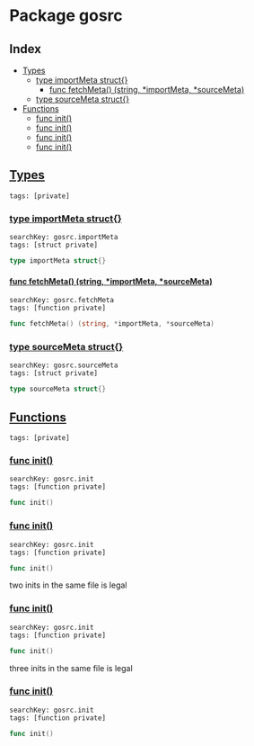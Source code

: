 # Package gosrc

## Index

* [Types](#type)
    * [type importMeta struct{}](#importMeta)
        * [func fetchMeta() (string, *importMeta, *sourceMeta)](#fetchMeta)
    * [type sourceMeta struct{}](#sourceMeta)
* [Functions](#func)
    * [func init()](#init.main.go)
    * [func init()](#init.main.go.2)
    * [func init()](#init.main.go.3)
    * [func init()](#init.two.go)


## <a id="type" href="#type">Types</a>

```
tags: [private]
```

### <a id="importMeta" href="#importMeta">type importMeta struct{}</a>

```
searchKey: gosrc.importMeta
tags: [struct private]
```

```Go
type importMeta struct{}
```

#### <a id="fetchMeta" href="#fetchMeta">func fetchMeta() (string, *importMeta, *sourceMeta)</a>

```
searchKey: gosrc.fetchMeta
tags: [function private]
```

```Go
func fetchMeta() (string, *importMeta, *sourceMeta)
```

### <a id="sourceMeta" href="#sourceMeta">type sourceMeta struct{}</a>

```
searchKey: gosrc.sourceMeta
tags: [struct private]
```

```Go
type sourceMeta struct{}
```

## <a id="func" href="#func">Functions</a>

```
tags: [private]
```

### <a id="init.main.go" href="#init.main.go">func init()</a>

```
searchKey: gosrc.init
tags: [function private]
```

```Go
func init()
```

### <a id="init.main.go.2" href="#init.main.go.2">func init()</a>

```
searchKey: gosrc.init
tags: [function private]
```

```Go
func init()
```

two inits in the same file is legal 

### <a id="init.main.go.3" href="#init.main.go.3">func init()</a>

```
searchKey: gosrc.init
tags: [function private]
```

```Go
func init()
```

three inits in the same file is legal 

### <a id="init.two.go" href="#init.two.go">func init()</a>

```
searchKey: gosrc.init
tags: [function private]
```

```Go
func init()
```

